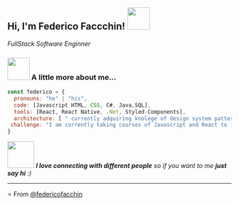<h2> Hi, I'm Federico Faccchin! <img src="https://media.giphy.com/media/l4KhQo2MESJkc6QbS/giphy.gif" width="50"></h2>
<p><em>FullStack Software Enginner</em></p>

### <img src="https://media.giphy.com/media/VgCDAzcKvsR6OM0uWg/giphy.gif" width="50"> A little more about me...  

```javascript
const federico = {
  pronouns: "he" | "his",
  code: [Javascript HTML, CSS, C#, Java,SQL],
  tools: [React, React Native, .Net, Styled-Components],
  architecture: [ " currently adquiring knolege of design system patterns"],
 challenge: "I am currently taking courses of Javascript and React to improve my knowledge and my portfolio :) "
}
```

<img src="https://media.giphy.com/media/LnQjpWaON8nhr21vNW/giphy.gif" width="60"> <em><b>I love connecting with different people</b> so if you want to me  <b>just say hi</b> :)</em>

---

⭐️ From [@federicofacchin](https://github.com/federicofacchin)

